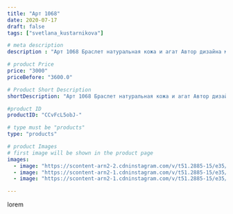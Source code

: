 ```yaml
---
title: "Арт 1068"
date: 2020-07-17
draft: false
tags: ["svetlana_kustarnikova"]

# meta description
description : "Арт 1068 Браслет натуральная кожа и агат Автор дизайна модели mea _ elena _  ПРОДАНО"

# product Price
price: "3000"
priceBefore: "3600.0"

# Product Short Description
shortDescription: "Арт 1068 Браслет натуральная кожа и агат Автор дизайна модели mea _ elena _  ПРОДАНО"

#product ID
productID: "CCvFcL5obJ-"

# type must be "products"
type: "products"

# product Images
# first image will be shown in the product page
images:
  - image: "https://scontent-arn2-2.cdninstagram.com/v/t51.2885-15/e35/108316953_154307756231789_652104184971824830_n.jpg?se=7&tp=1&_nc_ht=scontent-arn2-2.cdninstagram.com&_nc_cat=105&_nc_ohc=S5cT2qIjV9kAX8yxp40&ccb=7-4&oh=cb6705d51c23b9119b4755fa9cabf2fd&oe=6084D2AD&ig_cache_key=MjM1NTEyNTA1MDE0Njk0MjY2Mw%3D%3D.2-ccb7-4"
  - image: "https://scontent-arn2-1.cdninstagram.com/v/t51.2885-15/e35/109737000_1204713823196602_4399891947800271516_n.jpg?se=8&tp=1&_nc_ht=scontent-arn2-1.cdninstagram.com&_nc_cat=110&_nc_ohc=V3sETaq6j-cAX875f3a&ccb=7-4&oh=62fe6562d82ecfdc6557261b0ec54d96&oe=6083034E&ig_cache_key=MjM1NTEyNTA1MDE3MjIwMDYxMg%3D%3D.2-ccb7-4"
  - image: "https://scontent-arn2-1.cdninstagram.com/v/t51.2885-15/e35/109200948_615964289303798_406486194091077641_n.jpg?se=8&tp=1&_nc_ht=scontent-arn2-1.cdninstagram.com&_nc_cat=102&_nc_ohc=7z-VXSqsz9YAX9vdHTp&ccb=7-4&oh=cd463d8f76dbacfeb8df0994a16ca5ca&oe=608157BC&ig_cache_key=MjM1NTEyNTA1MDE2Mzc2NjY2MQ%3D%3D.2-ccb7-4"

---
```

lorem
